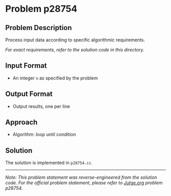 # Problem p28754

## Problem Description

Process input data according to specific algorithmic requirements.

*For exact requirements, refer to the solution code in this directory.*

## Input Format

- An integer `n` as specified by the problem

## Output Format

- Output results, one per line

## Approach

- Algorithm: loop until condition

## Solution

The solution is implemented in `p28754.cc`.

---

*Note: This problem statement was reverse-engineered from the solution code. For the official problem statement, please refer to [Jutge.org](https://jutge.org/) problem p28754.*
